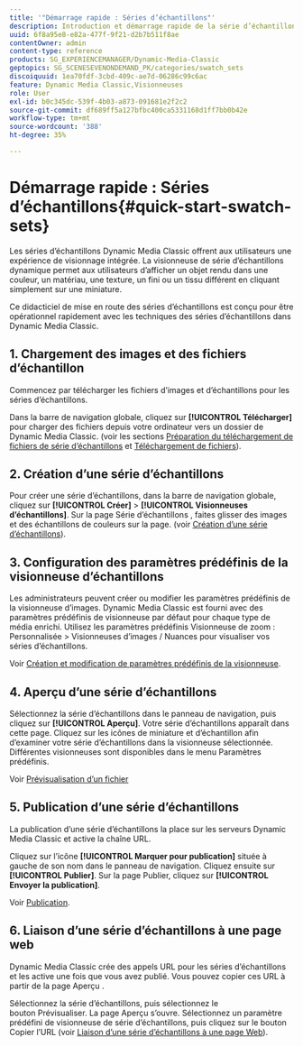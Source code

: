 ```yaml
---
title: '"Démarrage rapide : Séries d’échantillons"'
description: Introduction et démarrage rapide de la série d’échantillons pour vous aider à démarrer rapidement.
uuid: 6f8a95e8-e82a-477f-9f21-d2b7b511f8ae
contentOwner: admin
content-type: reference
products: SG_EXPERIENCEMANAGER/Dynamic-Media-Classic
geptopics: SG_SCENESEVENONDEMAND_PK/categories/swatch_sets
discoiquuid: 1ea70fdf-3cbd-409c-ae7d-06286c99c6ac
feature: Dynamic Media Classic,Visionneuses
role: User
exl-id: b0c345dc-539f-4b03-a873-091681e2f2c2
source-git-commit: df689ff5a127bfbc400ca5331168d1ff7bb0b42e
workflow-type: tm+mt
source-wordcount: '388'
ht-degree: 35%

---
```


# Démarrage rapide : Séries d’échantillons{#quick-start-swatch-sets}

Les séries d’échantillons Dynamic Media Classic offrent aux utilisateurs une expérience de visionnage intégrée. La visionneuse de série d’échantillons dynamique permet aux utilisateurs d’afficher un objet rendu dans une couleur, un matériau, une texture, un fini ou un tissu différent en cliquant simplement sur une miniature.

Ce didacticiel de mise en route des séries d’échantillons est conçu pour être opérationnel rapidement avec les techniques des séries d’échantillons dans Dynamic Media Classic.

## 1. Chargement des images et des fichiers d’échantillon

Commencez par télécharger les fichiers d’images et d’échantillons pour les séries d’échantillons.

Dans la barre de navigation globale, cliquez sur **[!UICONTROL Télécharger]** pour charger des fichiers depuis votre ordinateur vers un dossier de Dynamic Media Classic. (voir les sections [Préparation du téléchargement de fichiers de série d’échantillons](preparing-swatch-set-assets-upload.md#preparing-swatch-set-assets-for-upload) et [Téléchargement de fichiers](uploading-files.md#uploading-your-files)).

## 2. Création d’une série d’échantillons

Pour créer une série d’échantillons, dans la barre de navigation globale, cliquez sur **[!UICONTROL Créer]** > **[!UICONTROL Visionneuses d’échantillons]**. Sur la page Série d’échantillons , faites glisser des images et des échantillons de couleurs sur la page. (voir [Création d’une série d’échantillons](creating-swatch-set.md#creating-a-swatch-set)).

## 3. Configuration des paramètres prédéfinis de la visionneuse d’échantillons

Les administrateurs peuvent créer ou modifier les paramètres prédéfinis de la visionneuse d’images. Dynamic Media Classic est fourni avec des paramètres prédéfinis de visionneuse par défaut pour chaque type de média enrichi. Utilisez les paramètres prédéfinis Visionneuse de zoom : Personnalisée > Visionneuses d’images / Nuances pour visualiser vos séries d’échantillons.

Voir [Création et modification de paramètres prédéfinis de la visionneuse](application-setup.md#adding-and-editing-viewer-presets).

## 4. Aperçu d’une série d’échantillons

Sélectionnez la série d’échantillons dans le panneau de navigation, puis cliquez sur **[!UICONTROL Aperçu]**. Votre série d’échantillons apparaît dans cette page. Cliquez sur les icônes de miniature et d’échantillon afin d’examiner votre série d’échantillons dans la visionneuse sélectionnée. Différentes visionneuses sont disponibles dans le menu Paramètres prédéfinis.

Voir [Prévisualisation d’un fichier](previewing-asset.md#previewing-an-asset)

## 5. Publication d’une série d’échantillons

La publication d’une série d’échantillons la place sur les serveurs Dynamic Media Classic et active la chaîne URL.

Cliquez sur l’icône **[!UICONTROL Marquer pour publication]** située à gauche de son nom dans le panneau de navigation. Cliquez ensuite sur **[!UICONTROL Publier]**. Sur la page Publier, cliquez sur **[!UICONTROL Envoyer la publication]**.

Voir [Publication](publishing-files.md#publishing-files).

## 6. Liaison d’une série d’échantillons à une page web

Dynamic Media Classic crée des appels URL pour les séries d’échantillons et les active une fois que vous avez publié. Vous pouvez copier ces URL à partir de la page Aperçu .

Sélectionnez la série d’échantillons, puis sélectionnez le bouton Prévisualiser. La page Aperçu s’ouvre. Sélectionnez un paramètre prédéfini de visionneuse de série d’échantillons, puis cliquez sur le bouton Copier l’URL (voir [Liaison d’une série d’échantillons à une page Web](linking-swatch-set-web-page.md#linking-a-swatch-set-to-a-web-page)).
